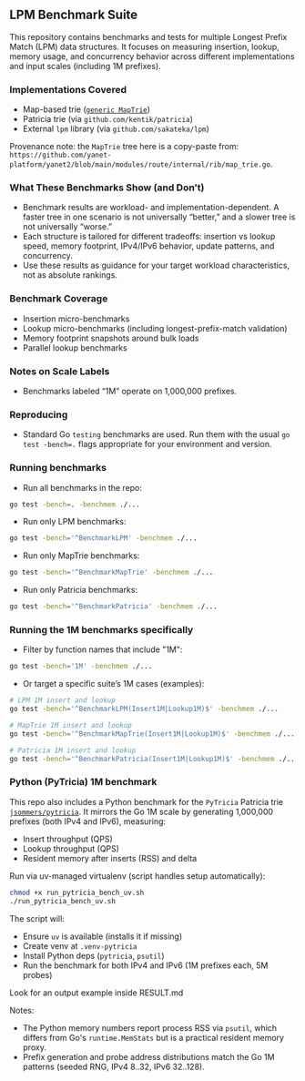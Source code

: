 ## LPM Benchmark Suite

This repository contains benchmarks and tests for multiple Longest Prefix Match (LPM) data structures. It focuses on measuring insertion, lookup, memory usage, and concurrency behavior across different implementations and input scales (including 1M prefixes).

### Implementations Covered
- Map-based trie ([`generic MapTrie`](https://github.com/yanet-platform/yanet2/blob/main/modules/route/internal/rib/map_trie.go))
- Patricia trie (via `github.com/kentik/patricia`)
- External `lpm` library (via `github.com/sakateka/lpm`)

Provenance note: the `MapTrie` tree here is a copy-paste from:
`https://github.com/yanet-platform/yanet2/blob/main/modules/route/internal/rib/map_trie.go`.

### What These Benchmarks Show (and Don’t)
- Benchmark results are workload- and implementation-dependent. A faster tree in one scenario is not universally “better,” and a slower tree is not universally “worse.”
- Each structure is tailored for different tradeoffs: insertion vs lookup speed, memory footprint, IPv4/IPv6 behavior, update patterns, and concurrency.
- Use these results as guidance for your target workload characteristics, not as absolute rankings.

### Benchmark Coverage
- Insertion micro-benchmarks
- Lookup micro-benchmarks (including longest-prefix-match validation)
- Memory footprint snapshots around bulk loads
- Parallel lookup benchmarks

### Notes on Scale Labels
- Benchmarks labeled “1M” operate on 1,000,000 prefixes.

### Reproducing
- Standard Go `testing` benchmarks are used. Run them with the usual `go test -bench=.` flags appropriate for your environment and version.

### Running benchmarks

- Run all benchmarks in the repo:

```bash
go test -bench=. -benchmem ./...
```

- Run only LPM benchmarks:

```bash
go test -bench='^BenchmarkLPM' -benchmem ./...
```

- Run only MapTrie benchmarks:

```bash
go test -bench='^BenchmarkMapTrie' -benchmem ./...
```

- Run only Patricia benchmarks:

```bash
go test -bench='^BenchmarkPatricia' -benchmem ./...
```

### Running the 1M benchmarks specifically

- Filter by function names that include "1M":

```bash
go test -bench='1M' -benchmem ./...
```

- Or target a specific suite’s 1M cases (examples):

```bash
# LPM 1M insert and lookup
go test -bench='^BenchmarkLPM(Insert1M|Lookup1M)$' -benchmem ./...

# MapTrie 1M insert and lookup
go test -bench='^BenchmarkMapTrie(Insert1M|Lookup1M)$' -benchmem ./...

# Patricia 1M insert and lookup
go test -bench='^BenchmarkPatricia(Insert1M|Lookup1M)$' -benchmem ./...
```

### Python (PyTricia) 1M benchmark

This repo also includes a Python benchmark for the `PyTricia` Patricia trie [`jsommers/pytricia`](https://github.com/jsommers/pytricia). It mirrors the Go 1M scale by generating 1,000,000 prefixes (both IPv4 and IPv6), measuring:

- Insert throughput (QPS)
- Lookup throughput (QPS)
- Resident memory after inserts (RSS) and delta

Run via uv-managed virtualenv (script handles setup automatically):

```bash
chmod +x run_pytricia_bench_uv.sh
./run_pytricia_bench_uv.sh
```

The script will:
- Ensure `uv` is available (installs it if missing)
- Create venv at `.venv-pytricia`
- Install Python deps (`pytricia`, `psutil`)
- Run the benchmark for both IPv4 and IPv6 (1M prefixes each, 5M probes)

Look for an output example inside RESULT.md

Notes:
- The Python memory numbers report process RSS via `psutil`, which differs from Go's `runtime.MemStats` but is a practical resident memory proxy.
- Prefix generation and probe address distributions match the Go 1M patterns (seeded RNG, IPv4 8..32, IPv6 32..128).